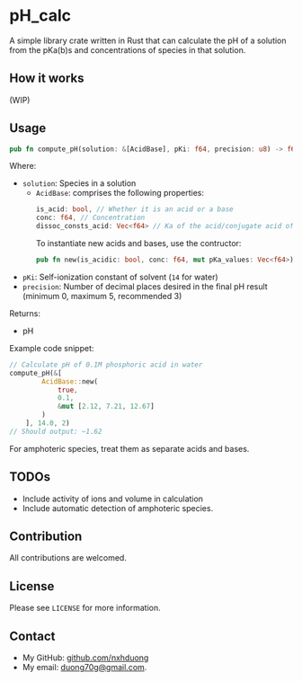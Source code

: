 # pH_calc
A simple library crate written in Rust that can calculate the pH of a solution from the pKa(b)s and concentrations of species in that solution.
## How it works
(WIP)
## Usage
```rust 
pub fn compute_pH(solution: &[AcidBase], pKi: f64, precision: u8) -> f64
```
Where:
- `solution`: Species in a solution
    - `AcidBase`: comprises the following properties:
        ```rust
        is_acid: bool, // Whether it is an acid or a base
        conc: f64, // Concentration
        dissoc_consts_acid: Vec<f64> // Ka of the acid/conjugate acid of the base
        ```
        To instantiate new acids and bases, use the contructor:
        ```rust
        pub fn new(is_acidic: bool, conc: f64, mut pKa_values: Vec<f64>) -> Self
        ```
- `pKi`: Self-ionization constant of solvent (`14` for water)
- `precision`: Number of decimal places desired in the final pH result (minimum 0, maximum 5, recommended 3)

Returns:
- pH

Example code snippet:
```rust
// Calculate pH of 0.1M phosphoric acid in water
compute_pH(&[
        AcidBase::new(
            true,
            0.1,
            &mut [2.12, 7.21, 12.67]
        )
    ], 14.0, 2)
// Should output: ~1.62
```
For amphoteric species, treat them as separate acids and bases.
## TODOs
- Include activity of ions and volume in calculation
- Include automatic detection of amphoteric species.
## Contribution
All contributions are welcomed.
## License
Please see `LICENSE` for more information.
## Contact
- My GitHub: [github.com/nxhduong](https://github.com/nxhduong)
- My email: duong70g@gmail.com.